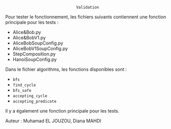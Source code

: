                                    Validation

Pour tester le fonctionnement, les fichiers suivants contiennent une fonction principale pour les tests :

- Alice&Bob.py
- Alice&BobV1.py
- AliceBobSoupConfig.py
- AliceBobV1SoupConfig.py
- StepComposition.py
- HanoiSoupConfig.py

Dans le fichier algorithms, les fonctions disponibles sont :

- `bfs`
- `find_cycle`
- `bfs_safe`
- `accepting_cycle`
- `accepting_predicate`

Il y a également une fonction principale pour les tests.

Auteur : Muhamad EL JOUZOU, Diana MAHDI